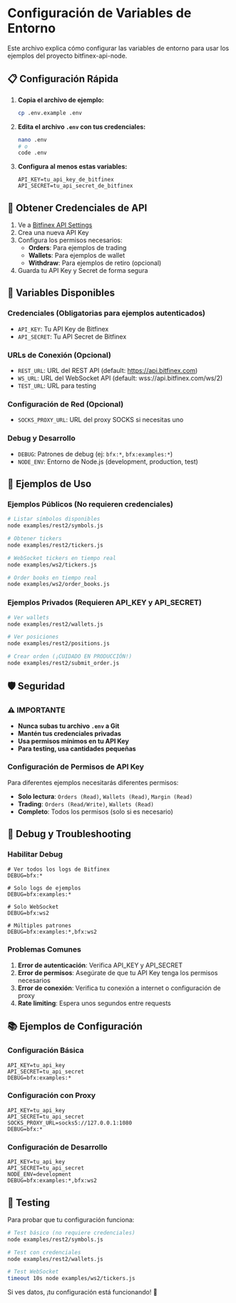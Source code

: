 # Configuración de Variables de Entorno

Este archivo explica cómo configurar las variables de entorno para usar los ejemplos del proyecto bitfinex-api-node.

## 📋 Configuración Rápida

1. **Copia el archivo de ejemplo:**

   ```bash
   cp .env.example .env
   ```

2. **Edita el archivo `.env` con tus credenciales:**

   ```bash
   nano .env
   # o
   code .env
   ```

3. **Configura al menos estas variables:**
   ```env
   API_KEY=tu_api_key_de_bitfinex
   API_SECRET=tu_api_secret_de_bitfinex
   ```

## 🔑 Obtener Credenciales de API

1. Ve a [Bitfinex API Settings](https://setting.bitfinex.com/api)
2. Crea una nueva API Key
3. Configura los permisos necesarios:
   - **Orders**: Para ejemplos de trading
   - **Wallets**: Para ejemplos de wallet
   - **Withdraw**: Para ejemplos de retiro (opcional)
4. Guarda tu API Key y Secret de forma segura

## 📝 Variables Disponibles

### Credenciales (Obligatorias para ejemplos autenticados)

- `API_KEY`: Tu API Key de Bitfinex
- `API_SECRET`: Tu API Secret de Bitfinex

### URLs de Conexión (Opcional)

- `REST_URL`: URL del REST API (default: https://api.bitfinex.com)
- `WS_URL`: URL del WebSocket API (default: wss://api.bitfinex.com/ws/2)
- `TEST_URL`: URL para testing

### Configuración de Red (Opcional)

- `SOCKS_PROXY_URL`: URL del proxy SOCKS si necesitas uno

### Debug y Desarrollo

- `DEBUG`: Patrones de debug (ej: `bfx:*`, `bfx:examples:*`)
- `NODE_ENV`: Entorno de Node.js (development, production, test)

## 🚀 Ejemplos de Uso

### Ejemplos Públicos (No requieren credenciales)

```bash
# Listar símbolos disponibles
node examples/rest2/symbols.js

# Obtener tickers
node examples/rest2/tickers.js

# WebSocket tickers en tiempo real
node examples/ws2/tickers.js

# Order books en tiempo real
node examples/ws2/order_books.js
```

### Ejemplos Privados (Requieren API_KEY y API_SECRET)

```bash
# Ver wallets
node examples/rest2/wallets.js

# Ver posiciones
node examples/rest2/positions.js

# Crear orden (¡CUIDADO EN PRODUCCIÓN!)
node examples/rest2/submit_order.js
```

## 🛡️ Seguridad

### ⚠️ IMPORTANTE

- **Nunca subas tu archivo `.env` a Git**
- **Mantén tus credenciales privadas**
- **Usa permisos mínimos en tu API Key**
- **Para testing, usa cantidades pequeñas**

### Configuración de Permisos de API Key

Para diferentes ejemplos necesitarás diferentes permisos:

- **Solo lectura**: `Orders (Read)`, `Wallets (Read)`, `Margin (Read)`
- **Trading**: `Orders (Read/Write)`, `Wallets (Read)`
- **Completo**: Todos los permisos (solo si es necesario)

## 🔧 Debug y Troubleshooting

### Habilitar Debug

```env
# Ver todos los logs de Bitfinex
DEBUG=bfx:*

# Solo logs de ejemplos
DEBUG=bfx:examples:*

# Solo WebSocket
DEBUG=bfx:ws2

# Múltiples patrones
DEBUG=bfx:examples:*,bfx:ws2
```

### Problemas Comunes

1. **Error de autenticación**: Verifica API_KEY y API_SECRET
2. **Error de permisos**: Asegúrate de que tu API Key tenga los permisos necesarios
3. **Error de conexión**: Verifica tu conexión a internet o configuración de proxy
4. **Rate limiting**: Espera unos segundos entre requests

## 📚 Ejemplos de Configuración

### Configuración Básica

```env
API_KEY=tu_api_key
API_SECRET=tu_api_secret
DEBUG=bfx:examples:*
```

### Configuración con Proxy

```env
API_KEY=tu_api_key
API_SECRET=tu_api_secret
SOCKS_PROXY_URL=socks5://127.0.0.1:1080
DEBUG=bfx:*
```

### Configuración de Desarrollo

```env
API_KEY=tu_api_key
API_SECRET=tu_api_secret
NODE_ENV=development
DEBUG=bfx:examples:*,bfx:ws2
```

## 🧪 Testing

Para probar que tu configuración funciona:

```bash
# Test básico (no requiere credenciales)
node examples/rest2/symbols.js

# Test con credenciales
node examples/rest2/wallets.js

# Test WebSocket
timeout 10s node examples/ws2/tickers.js
```

Si ves datos, ¡tu configuración está funcionando! 🎉
